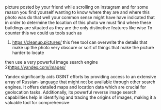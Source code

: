 picture posted by your friend while scrolling on Instagram and for some  reason you find yourself wanting to know where they are and where this photo was do that well your common sense might have 
have indicated that in order to determine the location of this photo we must find where these buildings are situated as they are the only distinctive features like wise 
To counter this we could us tools such as 
1) https://cleanup.pictures/ 
this free tool can overwrite the details that make up the photo very obscure or sort of things that make the picture harder to locate 



then use a very powerful image search engine  
2)https://yandex.com/images/ 

Yandex significantly aids OSINT  efforts by providing access to an extensive array of Russian-language that might not be available through other search engines. It offers detailed maps and location data 
which are crucial for geolocation tasks. Additionally, its powerful reverse image search capabilities help in identifying and tracing the origins of images, making it a valuable tool for comprehensive 

